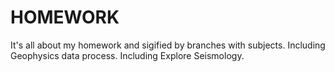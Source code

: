 # HOMEWORK
It's all about my homework and sigified by branches with subjects.
Including Geophysics data process.
Including Explore Seismology.
